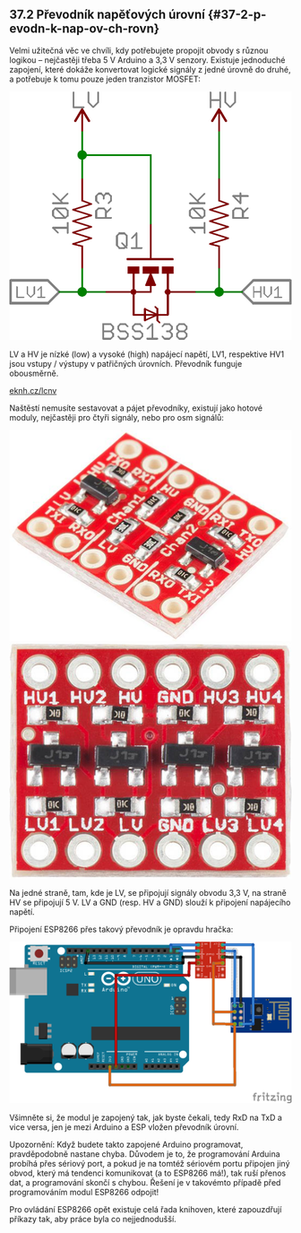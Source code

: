## 37.2 Převodník napěťových úrovní {#37-2-p-evodn-k-nap-ov-ch-rovn}

Velmi užitečná věc ve chvíli, kdy potřebujete propojit obvody s různou logikou – nejčastěji třeba 5 V Arduino a 3,3 V senzory. Existuje jednoduché zapojení, které dokáže konvertovat logické signály z jedné úrovně do druhé, a potřebuje k tomu pouze jeden tranzistor MOSFET:

![397-1.png](images/000038.png)

LV a HV je nízké (low) a vysoké (high) napájecí napětí, LV1, respektive HV1 jsou vstupy / výstupy v patřičných úrovních. Převodník funguje obousměrně.

[eknh.cz/lcnv](https://eknh.cz/lcnv)

Naštěstí nemusíte sestavovat a pájet převodníky, existují jako hotové moduly, nejčastěji pro čtyři signály, nebo pro osm signálů:

![398-1.jpeg](images/00220.jpeg)![398-2.jpeg](images/00059.jpeg)

Na jedné straně, tam, kde je LV, se připojují signály obvodu 3,3 V, na straně HV se připojují 5 V. LV a GND (resp. HV a GND) slouží k připojení napájecího napětí.

Připojení ESP8266 přes takový převodník je opravdu hračka:

![398-3.png](images/000308.png)

Všimněte si, že modul je zapojený tak, jak byste čekali, tedy RxD na TxD a vice versa, jen je mezi Arduino a ESP vložen převodník úrovní.

Upozornění: Když budete takto zapojené Arduino programovat, pravděpodobně nastane chyba. Důvodem je to, že programování Arduina probíhá přes sériový port, a pokud je na tomtéž sériovém portu připojen jiný obvod, který má tendenci komunikovat (a to ESP8266 má!), tak ruší přenos dat, a programování skončí s chybou. Řešení je v takovémto případě před programováním modul ESP8266 odpojit!

Pro ovládání ESP8266 opět existuje celá řada knihoven, které zapouzdřují příkazy tak, aby práce byla co nejjednodušší.